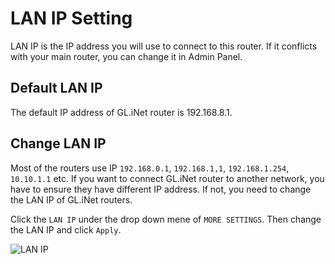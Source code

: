# LAN IP Setting

LAN IP is the IP address you will use to connect to this router. If it conflicts with your main router, you can change it in Admin Panel.



## Default LAN IP
The default IP address of GL.iNet router is 192.168.8.1. 

## Change LAN IP
Most of the routers use IP `192.168.0.1`, `192.168.1,1`, `192.168.1.254`, `10.10.1.1` etc. If you want to connect GL.iNet router to another network, you have to ensure they have different IP address. If not, you need to change the LAN IP of GL.iNet routers.

Click the `LAN IP` under the drop down mene of `MORE SETTINGS`. Then change the LAN IP and click `Apply`.

![LAN IP](https://static.gl-inet.com/docs/en/3/setup/lan_ip/lan.jpg)



